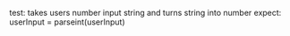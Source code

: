 test: takes users number input string and turns string into number
expect: userInput = parseint(userInput)
